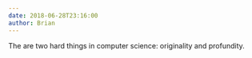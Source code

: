 ```yaml
---
date: 2018-06-28T23:16:00
author: Brian
---
```

The are two hard things in computer science: originality and profundity.